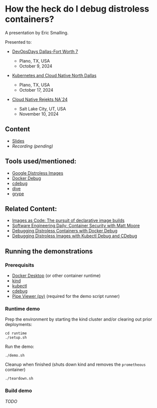 # How the heck do I debug distroless containers?
A presentation by Eric Smalling.

Presented to:
* [DevOpsDays Dallas-Fort Worth 7](https://devopsdays.org/events/2024-dallas/program/eric-smalling/)
  * Plano, TX, USA
  * October 9, 2024

* [Kubernetes and Cloud Native North Dallas](https://www.meetup.com/kubernetes-and-cloud-native-north-dallas/events/300443775)
  * Plano, TX, USA
  * October 17, 2024

* [Cloud Native Rejekts NA`24](https://cfp.cloud-native.rejekts.io/cloud-native-rejekts-na-salt-lake-city-2024/talk/UZJWHM/)
  * Salt Lake City, UT, USA
  * November 10, 2024
 

## Content
* [Slides](DODDFW24-How%20the%20heck%20do%20I%20debug%20distroless%20containers.pdf)
* _Recording (pending)_

## Tools used/mentioned:
* [Google Distroless Images](https://github.com/GoogleContainerTools/distroless)
* [Docker Debug](https://docs.docker.com/reference/cli/docker/debug/)
* [cdebug](https://github.com/iximiuz/cdebug)
* [dive](https://github.com/wagoodman/dive)
* [grype](https://github.com/anchore/grype)


## Related Content:
* [Images as Code: The pursuit of declarative image builds](https://www.chainguard.dev/unchained/images-as-code-the-pursuit-of-declarative-image-builds)
* [Software Engineering Daily: Container Security with Matt Moore](https://softwareengineeringdaily.com/2024/09/26/container-security-with-matt-moore/)
* [Debugging Distroless Containers with Docker Debug](https://youtu.be/ELxIBB2Uy2E?si=Q8tWujeWFa2hLXhq)
* [Debugging Distroless Images with Kubectl Debug and CDebug](https://youtu.be/LQUZGE_w-20?si=7o7D6Q5_IF7KY0TV)


## Running the demonstrations
### Prerequisits
* [Docker Desktop](https://www.docker.com/products/docker-desktop/) (or other container runtime)
* [kind](https://kind.sigs.k8s.io/)
* [kubectl](https://kubernetes.io/docs/tasks/tools/#kubectl)
* [cdebug](https://github.com/iximiuz/cdebug)
* [Pipe Viewer (pv)](https://www.ivarch.com/programs/pv.shtml) (required for the demo script runner)

### Runtime demo
Prep the environment by starting the kind cluster and/or clearing out prior deployments:
``` shell
cd runtime
./setup.sh
```
Run the demo:
``` shell
./demo.sh
```
Cleanup when finished (shuts down kind and removes the `prometheous` container)
```shell
./teardown.sh
```
### Build demo
_TODO_


